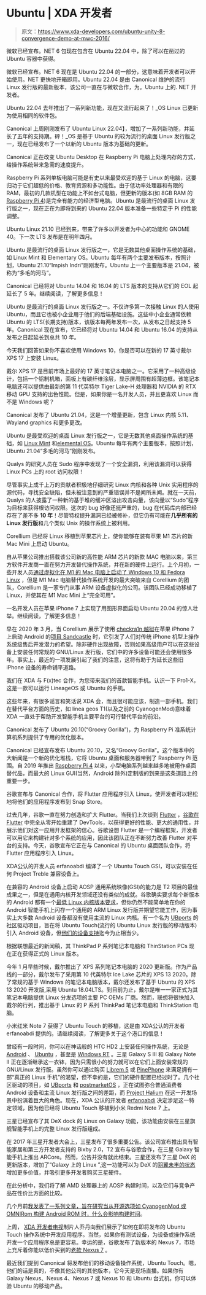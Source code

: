 # Ubuntu | XDA 开发者

> 原文：<https://www.xda-developers.com/ubuntu-unity-8-convergence-demo-at-mwc-2016/>

[](/microsoft-canonical-dotnet6-ubuntu-22-04/)

微软已经宣布。NET 6 包现在包含在 Ubuntu 22.04 中，除了可以在凿过的 Ubuntu 容器中获得。

微软已经宣布。NET 6 现在是 Ubuntu 22.04 的一部分，这意味着开发者可以开始使用。NET 更快地开箱即用。Ubuntu 22.04 是由 Canonical 维护的流行 Linux 发行版的最新版本，该公司一直在与微软合作，为。Ubuntu 上的. NET 开发者。

[](/pop-os-22-04-release/)

Ubuntu 22.04 去年推出了一系列新功能，现在又流行起来了！_OS Linux 已更新为使用相同的软件包。

Canonical 上周刚刚发布了 Ubuntu Linux 22.04】，增加了一系列新功能，并延长了五年的支持期。砰！_OS 是基于 Ubuntu 的较为流行的桌面 Linux 发行版之一，现在已经发布了一个以新的 Ubuntu 版本为基础的更新。

[](/ubuntu-22-04-raspberry-pi/)

Canonical 正在改变 Ubuntu Desktop 在 Raspberry Pi 电脑上处理内存的方式，给操作系统带来急需的速度提升。

Raspberry Pi 系列单板电脑可能是有史以来最受欢迎的基于 Linux 的电脑，这要归功于它们超低的价格、教育资源和多功能性。由于低功率处理器和有限的 RAM，最初的几款机型在功能上不如台式电脑，但更新的版本(如 8GB RAM 的[Raspberry Pi 4](https://www.xda-developers.com/raspberry-pi-4-8gb-ram/))是完全有能力的经济型电脑。Ubuntu 是最流行的桌面 Linux 发行版之一，现在正在为即将到来的 Ubuntu 22.04 版本准备一些特定于 Pi 的性能调整。

[](/ubuntu-21-10-arrives/)

Ubuntu Linux 21.10 已经到来，带来了许多以开发者为中心的功能和 GNOME 40。下一次 LTS 发布是在明年四月。

Ubuntu 是最流行的桌面 Linux 发行版之一，它是无数其他桌面操作系统的基础，如 Linux Mint 和 Elementary OS。Ubuntu 每年有两个主要发布版本，按照计划，Ubuntu 21.10“Impish Indri”刚刚发布。Ubuntu 上一个主要版本是 21.04，被称为“多毛的河马”。

[](/canonical-extends-support-ubuntu-14-04-16-04-10-years/)

Canonical 已经将对 Ubuntu 14.04 和 16.04 的 LTS 版本的支持从它们的 EOL 起延长了 5 年。继续阅读，了解更多信息！

Ubuntu 是最流行的桌面 Linux 发行版之一。不仅许多第一次接触 Linux 的人使用 Ubuntu，而且它也被小企业用于他们的后端基础设施。这些中小企业通常依赖 Ubuntu 的 LTS(长期支持)版本，该版本每两年发布一次，从发布之日起支持 5 年。Canonical 现在宣布，它已经将对 Ubuntu 14.04 和 Ubuntu 16.04 的支持从发布之日起延长到总共 10 年。

[](/dell-xps-17-linux/)

今天我们回答如果你不喜欢使用 Windows 10，你是否可以在新的 17 英寸戴尔 XPS 17 上安装 Linux。

戴尔 XPS 17 是目前市场上最好的 17 英寸笔记本电脑之一。它采用了一种高级设计，包括一个铝制机箱，面板上有碳纤维涂层，显示屏周围有超薄边框。该笔记本电脑还可以提供由最新的第 11 代英特尔 Tiger Lake-H 处理器和 NVIDIA 的 RTX 移动 GPU 支持的出色性能。但是，如果你是一名开发人员，并且更喜欢 Linux 而不是 Windows 呢？

[](/ubuntu-linux-21-04-features/)

Canonical 发布了 Ubuntu 21.04，这是一个增量更新，包含 Linux 内核 5.11、Wayland graphics 和更多更改。

Ubuntu 是最受欢迎的桌面 Linux 发行版之一，它是无数其他桌面操作系统的基础，如 [Linux Mint](https://linuxmint.com/) 和[elemental OS](https://elementary.io/)。Ubuntu 每年有两个主要版本，按照计划，Ubuntu 21.04“多毛的河马”刚刚发布。

[](/linux-update-sudo-security-flaw/)

Qualys 的研究人员在 Sudo 程序中发现了一个安全漏洞，利用该漏洞可以获得 Linux PCs 上的 root 访问权限！

尽管事实上成千上万的贡献者积极地仔细研究 Linux 内核和各种 Unix 实用程序的源代码，寻找安全缺陷，但未被注意到的严重错误并不是闻所未闻。就在一天前，Qualys 的人披露了一种新的基于堆的缓冲区溢出攻击向量，该向量以“Sudo”程序为目标来获得根访问权限。这次的 bug 好像还挺严重的，bug 在代码库内部已经存在了差不多 **10 年**！尽管特权提升漏洞已经被修补，但它仍有可能在**几乎所有的 Linux 发行版**和几个类似 Unix 的操作系统上被利用。

[](/desktop-ubuntu-linux-ported-apple-m1-mac/)

Corellium 已经将 Linux 移植到苹果芯片上，使你能够在装有苹果 M1 芯片的新 Mac Mini 上启动 Ubuntu。

自从苹果公司推出搭载该公司新的高性能 ARM 芯片的新款 MAC 电脑以来，第三方软件开发商一直在努力开发替代操作系统，并在新的硬件上运行。上个月初，一些开发人员[通过虚拟化在 M1 的 Mac 电脑上启动了 Windows 10 和 Fedora Linux](https://www.xda-developers.com/apple-silicon-mac-boot-windows-10-and-linux-virtualization/) ，但是 M1 Mac 电脑替代操作系统开发的最大突破来自 Corellium 的团队，Corellium 是一家专门从事 ARM 设备虚拟化的公司。该团队已经成功移植了 Linux，并使其在 M1 Mac Mini 上“完全可用”。

[](/apple-iphone-7-ubuntu-linux-checkra1n-project-sandcastle/)

一名开发人员在苹果 iPhone 7 上实现了用图形界面启动 Ubuntu 20.04 的惊人壮举。继续阅读，了解更多信息！

早在 2020 年 3 月，当 Corellium 展示了使用 [checkra1n 越狱](https://www.xda-developers.com/jailbreak-apple-iphone-using-checkra1n-rooted-android-phone/)在苹果 iPhone 7 上启动 Android 的[项目 Sandcastle](https://www.xda-developers.com/install-android-10-apple-iphone-7-plus-project-sandcastle-checkra1n-jailbreak/) 时，它引发了人们对传统 iPhone 机型上操作系统级售后开发潜力的希望。除非硬件出现故障，否则如果高级用户可以在这些设备上安装任何常规的 GNU/Linux 发行版，它们中的许多设备可能还会使用很多年。事实上，最近的一项发展引起了我们的注意，这将有助于为延长这些旧 iPhone 设备的寿命铺平道路。

[](/pro1-x/)

我们在 XDA 与 F(x)tec 合作，为您带来我们的首款智能手机。认识一下 Pro1-X，这是一款可以运行 LineageOS 或 Ubuntu 的手机。

这些年来，有很多谣言和笑话说 XDA 会，而且很可能应该，制造一部手机。我们在替代平台方面的历史，如 linea geos T1(以及之前的 CyanogenMod)意味着 XDA 一直处于帮助开发智能手机主要平台的可行替代平台的前沿。

[](/ubuntu-20-10-groovy-gorilla-raspberry-pi-support/)

Canonical 发布了 Ubuntu 20.10(“Groovy Gorilla”)，为 Raspberry Pi 准系统计算机系列提供了专用的优化版本。

Canonical 已经宣布发布 Ubuntu 20.10，又名“Groovy Gorilla”。这个版本中的大新闻是一个新的优化堆栈，它将 Ubuntu 桌面和服务器带到了 Raspberry Pi 范围。自 2019 年推出 [Raspberry Pi 4](https://www.xda-developers.com/raspberry-pi-4-upgraded-cpu-4gb-of-ram-dual-4k-displays/) 以来，小型电脑系列越来越多地被用作桌面替代品，而最大的 Linux GUI(当然，Android 除外)定制版的到来是这条道路上的重要一步。

[](/google-partners-canonical-bring-flutter-apps-linux-ubuntu-snap-store/)

谷歌宣布与 Canonical 合作，将 Flutter 应用程序引入 Linux，使开发者可以轻松地将他们的应用程序发布到 Snap Store。

过去几年，谷歌一直在努力创造和扩大 Flutter。当我们上次谈到 [Flutter](https://www.xda-developers.com/tag/flutter/) ，[谷歌在 Flutter](https://www.xda-developers.com/google-rebuilds-flutter-dart-devtools/) 中完全从零开始重建了 DevTools，以获得更好的性能、更大的通用性，并展示他们对这一应用开发框架的信心。谷歌设想 Flutter 是一个编程框架，开发者可以用它来构建针对多个系统的应用，因此该团队正在不断努力改善 Flutter 对平台的支持。今天，谷歌宣布它正在与 Canonical 的 Ubuntu 桌面团队合作，将 Flutter 应用程序引入 Linux。

[](/ubports-gsi-brings-ubuntu-touch-to-any-project-treble-supported-android-device/)

XDA‌公认的开发人员 erfanoabdi 编译了一个 Ubuntu Touch GSI，可以安装在任何 Project Treble 兼容设备上。

在兼容的 Android 设备上启动 AOSP 通用系统映像(GSI)的能力是 T2 项目的最佳成果之一，但是在通用内核开发领域还没有类似的成就。谷歌确实要求每个新版本的 Android 都有一个[最低 Linux 内核版本要求](https://www.xda-developers.com/google-mandating-linux-kernel-versions-android-oreo/)，但你仍然不能简单地在你的 Android 智能手机上闪存一个通用的 ARM Linux 发行版并期望它能工作，因为事实上大多数 Android 设备都没有使用主流的 Linux 内核。有一个名为 [UBports](https://www.xda-developers.com/ubuntu-to-show-off-community-ports-on-oneplus-one-sony-xperia-z1-at-mwc-2016/) 的社区驱动项目，旨在将 Ubuntu Touch(流行的 Ubuntu Linux 发行版的移动版本)引入 Android 设备，但[他们的设备支持](https://devices.ubuntu-touch.io/)迄今为止相当少。

[](/lenovo-p-series-thinkpads-thinkstation-pcs-getting-linux-options/)

根据联想最近的新闻稿，其 ThinkPad P 系列笔记本电脑和 ThinStation PCs 现在正在获得正式的 Linux 版本。

今年 1 月早些时候，戴尔推出了 XPS 系列笔记本电脑的 2020 更新版。作为产品线的一部分，戴尔发布了采用第 10 代英特尔 Ice Lake 芯片的 XPS 13 2020。除了常规的基于 Windows 的笔记本电脑版本，戴尔还发布了基于 Ubuntu 的 XPS 13 2020 开发版,采用 Ubuntu 18.04LTS。到目前为止，戴尔是唯一一家正式为其笔记本电脑提供 Linux 分发选项的主要 PC OEMs 厂商。然而，联想将很快加入戴尔的行列，推出基于 Linux 的 P 系列 ThinkPad 笔记本电脑和 ThinkStation 电脑。

[](/developer-ports-ubuntu-touch-to-the-xiaomi-redmi-note-7/)

小米红米 Note 7 获得了 Ubuntu Touch 的移植，这是由 XDA‌公认的开发者 erfanoabdi 提供的。请继续阅读，了解更多关于这个港口的信息！

曾经有一段时间，你可以在神话般的 HTC HD2 上安装任何操作系统，无论是 [Android](https://forum.xda-developers.com/showpost.php?p=68623703) 、 [Ubuntu](https://forum.xda-developers.com/showthread.php?t=889433) ，甚至是 [Windows RT](https://www.xda-developers.com/htc-hd2-refuses-to-die-now-runs-windows-rt/) 。三星 Galaxy S III 和 Galaxy Note II 正在逐渐继承这一衣钵，因为只需很小的努力就可以在它们上面安装常规的 GNU/Linux 发行版。虽然你可以通过购买 [Librem 5](https://www.xda-developers.com/purism-kde-crowdsource-free-smartphone/) 或 [PinePhone](https://www.pine64.org/pinephone/) 来满足拥有一部“真正的 Linux 手机”的渴望，但不幸的是，它们的硬件配置已经过时了。几个社区驱动的项目，如 [UBports](https://www.xda-developers.com/ubuntu-to-show-off-community-ports-on-oneplus-one-sony-xperia-z1-at-mwc-2016/) 和 [postmarketOS](https://www.xda-developers.com/postmarketos-touch-optimized-linux-distro/) ，正在试图弥合普通消费者 Android 设备和主流 Linux 发行版之间的差距，而 [Project Halium](https://www.xda-developers.com/halium-is-an-open-source-project-working-towards-a-common-base-for-non-android-mobile-operating-systems/) 在这一开发场景中扮演着巨大的角色。现在，XDA 公认的开发者 [erfanoabdi](https://forum.xda-developers.com/member.php?u=6298645) 决定涉足这一特定领域，因为他已经将 Ubuntu Touch 移植到小米 Redmi Note 7 上。

[](/samsung-announces-linux-on-galaxy-for-dex/)

三星已经宣布了其 DeX dock 的 Linux on Galaxy 功能，该功能由安装在三星旗舰智能手机上的完整 Linux 发行版组成。

在 2017 年三星开发者大会上，三星发布了很多重要公告。该公司宣布推出具有智能家居和第三方开发者支持的 Bixby 2.0，T2 宣布与谷歌合作，在三星 Galaxy 智能手机上推出 ARCore。然而，公告并没有就此结束。三星还发布了三星 DeX 的更新版本，增加了“Galaxy 上的 Linux ”,这一功能可以为 DeX 的[羽翼未丰的状态](https://www.xda-developers.com/samsung-dex-is-androids-continuum-revolution-but-aimed-at-the-wrong-audience/)增加更多价值，并吸引更多开发者购买三星硬件。

[](/you-asked-we-answer-aosp-build-times-on-amd-processors/)

在此分析中，我们将了解 AMD 处理器上的 AOSP 构建时间，以及它们与竞争产品在性价比方面的比较。

几个月前[我发表了一系列文章，旨在研究当从开源选项如 CyanogenMod 或 OMNIRom 构建 Android ROM 时，什么会影响构建时间](http://www.xda-developers.com/biggest-bottlenecks-building-android-from-source/)。

[](/installing-ubuntu-touch-on-the-2012-nexus-7-xda-developer-tv/)

上周， [XDA 开发者电视](http://www.xda-developers.com/xda-tv/ "XDA Developer TV")制片人乔丹向我们展示了如何在即将发布的 Ubuntu Touch 操作系统中开发应用程序。当然，如果你有测试设备，为设备或操作系统开发一个应用程序总是更容易。幸运的是，谷歌发布了新版本的 Nexus 7，市场上充斥着你能以低价买到的[老款 Nexus 7](http://forum.xda-developers.com/forumdisplay.php?f=1673 "Nexus 7 Forums") 。

[](/ubuntu-touch-now-available/)

最近我们提到 Canonical 将发布他们的移动设备操作系统，Ubuntu Touch。嗯，他们的话是真的，不像其他公司的其他版本，它今天是现场直播。如果你有 Galaxy Nexus、Nexus 4、Nexus 7 或 Nexus 10 和 Ubuntu 台式机，你可以体验 Ubuntu 的移动产品。